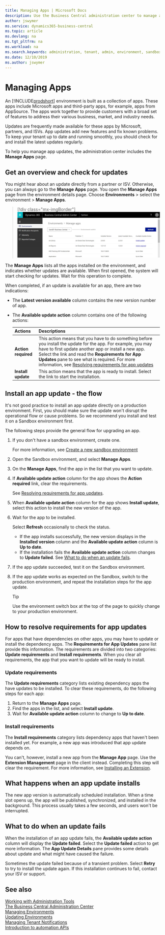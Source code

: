 ```yaml
---
title: Managing Apps | Microsoft Docs
description: Use the Business Central administration center to manage apps used by your tenant environments. 
author: jswymer
ms.service: dynamics365-business-central
ms.topic: article
ms.devlang: na
ms.tgt_pltfrm: na
ms.workload: na
ms.search.keywords: administration, tenant, admin, environment, sandbox
ms.date: 12/10/2019
ms.author: jswymer
---
```


# Managing Apps

An [!INCLUDE[prodshort](../developer/includes/prodshort.md)] environment is built as a collection of apps. These apps include Microsoft apps and third-party apps, for example, apps from AppSource. The apps work together to provide customers with a broad set of features to address their various business, market, and industry needs.

Updates are frequently made available for these apps by Microsoft, partners, and ISVs. App updates add new features and fix known problems. To keep your tenant up to date and running smoothly, you should check for and install the latest updates regularly.

To help you manage app updates, the administration center includes the **Manage Apps** page.

## Get an overview and check for updates

You might hear about an update directly from a partner or ISV. Otherwise, you can always go to the **Manage Apps** page. You open the **Manage Apps** page from the environment details page. Choose **Environments** > select the environment > **Manage Apps**.

> [!div class="mx-imgBorder"]
> ![Business Central Admin Center apps](../developer/media/admin/business_central_admin_center_manage_apps.png)

The **Manage Apps** lists all the apps installed on the environment, and indicates whether updates are available. When first opened, the system will start checking for updates. Wait for this operation to complete.

When completed, if an update is available for an app, there are two indications:

- The **Latest version available** column contains the new version number of app.
- The **Available update action** column contains one of the following actions:

    |Actions|Descriptions|
    |-------|------------|
    |**Action required**|This action means that you have to do something before you install the update for the app. For example, you may have to first update another app or install a new app. Select the link and read the **Requirements for App Updates** pane to see what is required. For more information, see [Resolving requirements for app updates](#requirements)|
    |**Install update**|This action means that the app is ready to install. Select the link to start the installation.|

## Install an app update - the flow

It's not good practice to install an app update directly on a production environment. First, you should make sure the update won't disrupt the operational flow or cause problems. So we recommend you install and test it on a Sandbox environment first.

The following steps provide the general flow for upgrading an app.

1. If you don't have a sandbox environment, create one.

    For more information, see [Create a new sandbox environment](tenant-admin-center-environments.md#create-a-sandbox-environment)
2. Open the Sandbox environment, and select **Manage Apps**.
3. On the **Manage Apps**, find the app in the list that you want to update.
5. If **Available update action** column for the app shows the **Action required** link, clear the requirements.

    See [Resolving requirements for app updates](#requirements).
4. When **Available update action** column for the app shows **Install update**, select this action to install the new version of the app.
5. Wait for the app to be installed.

    Select **Refresh** occasionally to check the status.

    - If the app installs successfully, the new version displays in the **Installed version** column and the **Available update action** column is **Up to date**.
    - If the installation fails the **Available update action** column changes to **Update failed**. See [What to do when an update fails](#failure).

4. If the app update succeeded, test it on the Sandbox environment.
5. If the app update works as expected on the Sandbox, switch to the production environment, and repeat the installation steps for the app update.

    > [!TIP]
    > Use the environment switch box at the top of the page to quickly change to your production environment.

## <a name="requirements"></a>How to resolve requirements for app updates

For apps that have dependencies on other apps, you may have to update or install the dependency apps. The **Requirements for App Updates** pane list provide this information. The requirements are divided into two categories: **Update requirements** and **Install requirements**.
When you clear all requirements, the app that you want to update will be ready to install.

### Update requirements

The **Update requirements** category lists existing dependency apps the have updates to be installed. To clear these requirements, do the following steps for each app:

1. Return to the **Manage Apps** page.
2. Find the apps in the list, and select **Install update**.
3. Wait for **Available update action** column to change to **Up to date**.

### Install requirements

The **Install requirements** category lists dependency apps that haven't been installed yet. For example, a new app was introduced that app update depends on.

You can't, however, install a new app from the **Manage App** page. Use the **Extension Management** page in the client instead. Completing this step will clear the requirement. For more information, see [Installing an Extension](/dynamics365/business-central/ui-extensions#installing-an-extension).

## What happens when an app update installs

The new app version is automatically scheduled installation. When a time slot opens up, the app will be published, synchronized, and installed in the background. This process usually takes a few seconds, and users won't be interrupted.

## <a name="failure"></a>What to do when an update fails

When the installation of an app update fails, the **Available update action** column will display the **Update failed**. Select the **Update failed** action to get more information. The **App Update Details** pane provides some details about update and what might have caused the failure.

Sometimes the update failed because of a transient problem. Select **Retry** to try to install the update again. If this installation continues to fail, contact your ISV or support.  



## See also

[Working with Administration Tools](administration.md)  
[The Business Central Administration Center](tenant-admin-center.md)  
[Managing Environments](tenant-admin-center-environments.md)  
[Updating Environments](tenant-admin-center-update-management.md)  
[Managing Tenant Notifications](tenant-admin-center-notifications.md)  
[Introduction to automation APIs](itpro-introduction-to-automation-apis.md)  
